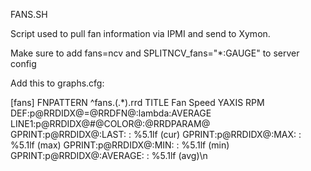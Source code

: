 FANS.SH

Script used to pull fan information via IPMI and send to Xymon.

Make sure to add fans=ncv and SPLITNCV_fans="*:GAUGE" to server config

Add this to graphs.cfg:

[fans]
        FNPATTERN ^fans.(.*).rrd
        TITLE Fan Speed
        YAXIS RPM
        DEF:p@RRDIDX@=@RRDFN@:lambda:AVERAGE
        LINE1:p@RRDIDX@#@COLOR@:@RRDPARAM@
        GPRINT:p@RRDIDX@:LAST: \: %5.1lf (cur)
        GPRINT:p@RRDIDX@:MAX: \: %5.1lf (max)
        GPRINT:p@RRDIDX@:MIN: \: %5.1lf (min)
        GPRINT:p@RRDIDX@:AVERAGE: \: %5.1lf (avg)\n
